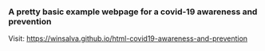 ### A pretty basic example webpage for a covid-19 awareness and prevention

Visit: https://winsalva.github.io/html-covid19-awareness-and-prevention
